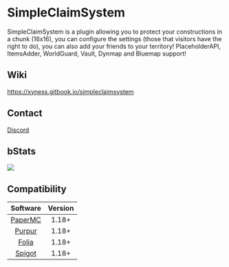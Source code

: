# SimpleClaimSystem
SimpleClaimSystem is a plugin allowing you to protect your constructions in a chunk (16x16), you can configure the settings (those that visitors have the right to do), you can also add your friends to your territory! PlaceholderAPI, ItemsAdder, WorldGuard, Vault, Dynmap and Bluemap support!

## Wiki
https://xyness.gitbook.io/simpleclaimsystem

## Contact
[Discord](https://discord.gg/xyness)

## bStats
[![](https://bstats.org/signatures/bukkit/SimpleCLaimSystem.svg)]([https://bstats.org/plugin/bukkit/Skyllia/20874](https://bstats.org/plugin/bukkit/SimpleClaimSystem/21435))

## Compatibility
|                      Software                       |    Version    |
|:---------------------------------------------------:|:-------------:|
|    [PaperMC](https://papermc.io/downloads/paper)    |     1.18+     |
|           [Purpur](https://purpurmc.org)            |     1.18+     |
|     [Folia](https://papermc.io/software/folia)      |     1.18+     |
|         [Spigot](https://www.spigotmc.org)          |     1.18+     |

